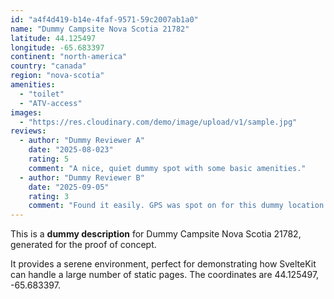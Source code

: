 ```yaml
---
id: "a4f4d419-b14e-4faf-9571-59c2007ab1a0"
name: "Dummy Campsite Nova Scotia 21782"
latitude: 44.125497
longitude: -65.683397
continent: "north-america"
country: "canada"
region: "nova-scotia"
amenities:
  - "toilet"
  - "ATV-access"
images:
  - "https://res.cloudinary.com/demo/image/upload/v1/sample.jpg"
reviews:
  - author: "Dummy Reviewer A"
    date: "2025-08-023"
    rating: 5
    comment: "A nice, quiet dummy spot with some basic amenities."
  - author: "Dummy Reviewer B"
    date: "2025-09-05"
    rating: 3
    comment: "Found it easily. GPS was spot on for this dummy location."
---
```


This is a **dummy description** for Dummy Campsite Nova Scotia 21782, generated for the proof of concept.

It provides a serene environment, perfect for demonstrating how SvelteKit can handle a large number of static pages. The coordinates are 44.125497, -65.683397.
